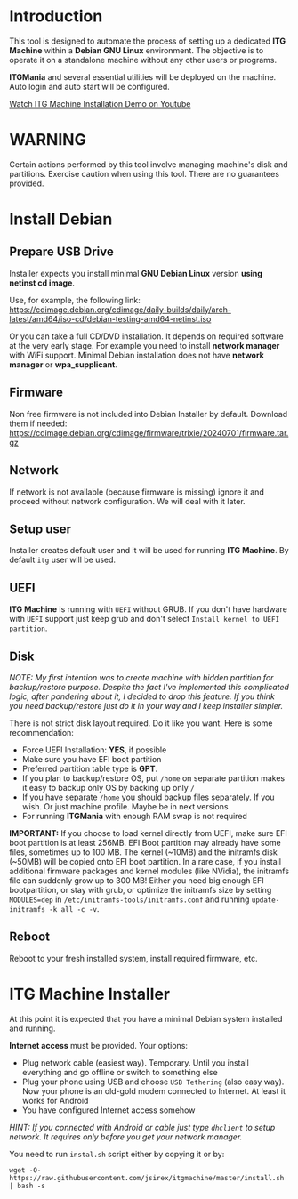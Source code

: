 # Introduction

This tool is designed to automate the process of setting up a
dedicated **ITG Machine** within a **Debian GNU Linux**
environment. The objective is to operate it on a standalone machine
without any other users or programs.

**ITGMania** and several essential utilities will be deployed on the
machine. Auto login and auto start will be configured.

[Watch ITG Machine Installation Demo on Youtube](https://www.youtube.com/watch?v=5eEqjcrmgNE)


# WARNING

Certain actions performed by this tool involve managing machine's disk
and partitions. Exercise caution when using this tool. There are no
guarantees provided.

# Install Debian

## Prepare USB Drive

Installer expects you install minimal **GNU Debian Linux** version
**using netinst cd image**.

Use, for example, the following link:
https://cdimage.debian.org/cdimage/daily-builds/daily/arch-latest/amd64/iso-cd/debian-testing-amd64-netinst.iso

Or you can take a full CD/DVD installation. It depends on required
software at the very early stage. For example you need to install
**network manager** with WiFi support. Minimal Debian installation
does not have **network manager** or **wpa_supplicant**.

## Firmware

Non free firmware is not included into Debian Installer by
default. Download them if needed:
https://cdimage.debian.org/cdimage/firmware/trixie/20240701/firmware.tar.gz

## Network

If network is not available (because firmware is missing) ignore it
and proceed without network configuration. We will deal with it later.

## Setup user

Installer creates default user and it will be used for running **ITG Machine**.
By default `itg` user will be used.

## UEFI

**ITG Machine** is running with `UEFI` without GRUB. If you don't have
hardware with `UEFI` support just keep grub and don't select `Install
kernel to UEFI partition`.

## Disk

*NOTE: My first intention was to create machine with hidden partition for backup/restore purpose.*
*Despite the fact I've implemented this complicated logic, after pondering about it, I decided to drop this feature.*
*If you think you need backup/restore just do it in your way and I keep installer simpler.*

There is not strict disk layout required. Do it like you want. Here is some recommendation:

- Force UEFI Installation: **YES**, if possible
- Make sure you have EFI boot partition
- Preferred partition table type is **GPT**.
- If you plan to backup/restore OS, put `/home` on separate partition makes it easy to backup only OS by backing up only `/`
- If you have separate `/home` you should backup files separately. If you wish. Or just machine profile. Maybe be in next versions
- For running **ITGMania** with enough RAM swap is not required

**IMPORTANT:** If you choose to load kernel directly from UEFI, make sure EFI boot partition is at least 256MB.
EFI Boot partition may already have some files, sometimes up to 100 MB.
The kernel (~10MB) and the initramfs disk (~50MB) will be copied onto EFI boot partition.
In a rare case, if you install additional firmware packages and kernel modules (like NVidia), the initramfs file can suddenly grow up to 300 MB! Either you need big enough EFI bootpartition, or stay with grub, or optimize the initramfs size by setting `MODULES=dep` in `/etc/initramfs-tools/initramfs.conf` and running `update-initramfs -k all -c -v`.

## Reboot

Reboot to your fresh installed system, install required firmware, etc.

# ITG Machine Installer

At this point it is expected that you have a minimal Debian system installed and running.

**Internet access** must be provided. Your options:
- Plug network cable (easiest way). Temporary. Until you install
  everything and go offline or switch to something else
- Plug your phone using USB and choose `USB Tethering` (also easy
  way). Now your phone is an old-gold modem connected to Internet. At
  least it works for Android
- You have configured Internet access somehow

*HINT: If you connected with Android or cable just type `dhclient` to
setup network. It requires only before you get your network manager.*

You need to run `instal.sh` script either by copying it or by:

`wget -O- https://raw.githubusercontent.com/jsirex/itgmachine/master/install.sh | bash -s`

